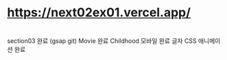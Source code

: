 # https://next02ex01.vercel.app/

#
section03 완료 (gsap git)
Movie 완료
Childhood 모바일 완료
글자 CSS 애니메이션 완료